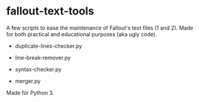 fallout-text-tools
==================

A few scripts to ease the maintenance of Fallout's text files (1 and 2). Made for both practical and educational purposes (aka ugly code).

* duplicate-lines-checker.py

* line-break-remover.py

* syntax-checker.py

* merger.py


Made for Python 3.
